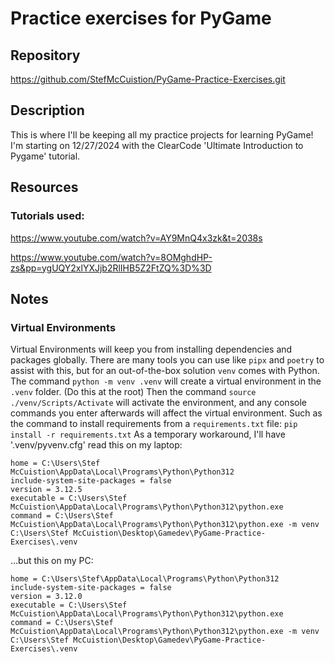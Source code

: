 # Practice exercises for PyGame

## Repository
https://github.com/StefMcCuistion/PyGame-Practice-Exercises.git

## Description
This is where I'll be keeping all my practice projects for learning PyGame! I'm starting on 12/27/2024 with the ClearCode 'Ultimate Introduction to Pygame' tutorial. 

## Resources
### Tutorials used:
https://www.youtube.com/watch?v=AY9MnQ4x3zk&t=2038s

https://www.youtube.com/watch?v=8OMghdHP-zs&pp=ygUQY2xlYXJjb2RlIHB5Z2FtZQ%3D%3D

## Notes
### Virtual Environments
Virtual Environments will keep you from installing dependencies and packages globally.
There are many tools you can use like ``pipx`` and ``poetry`` to assist with this, but for an out-of-the-box solution ``venv`` comes with Python.
The command ``python -m venv .venv`` will create a virtual environment in the ``.venv`` folder. (Do this at the root)
Then the command ``source ./venv/Scripts/Activate`` will activate the environment, and any console commands you enter afterwards will affect the virtual environment.
Such as the command to install requirements from a ``requirements.txt`` file: ``pip install -r requirements.txt``
As a temporary workaround, I'll have '.venv/pyvenv.cfg' read this on my laptop:
```
home = C:\Users\Stef McCuistion\AppData\Local\Programs\Python\Python312
include-system-site-packages = false
version = 3.12.5
executable = C:\Users\Stef McCuistion\AppData\Local\Programs\Python\Python312\python.exe
command = C:\Users\Stef McCuistion\AppData\Local\Programs\Python\Python312\python.exe -m venv C:\Users\Stef McCuistion\Desktop\Gamedev\PyGame-Practice-Exercises\.venv
```
...but this on my PC:
```
home = C:\Users\Stef\AppData\Local\Programs\Python\Python312
include-system-site-packages = false
version = 3.12.0
executable = C:\Users\Stef McCuistion\AppData\Local\Programs\Python\Python312\python.exe
command = C:\Users\Stef McCuistion\AppData\Local\Programs\Python\Python312\python.exe -m venv C:\Users\Stef McCuistion\Desktop\Gamedev\PyGame-Practice-Exercises\.venv
```